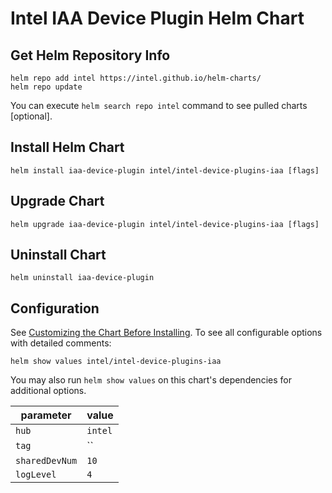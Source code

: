 # Intel IAA Device Plugin Helm Chart

## Get Helm Repository Info
```
helm repo add intel https://intel.github.io/helm-charts/
helm repo update
```

You can execute `helm search repo intel` command to see pulled charts [optional].

## Install Helm Chart
```
helm install iaa-device-plugin intel/intel-device-plugins-iaa [flags]
```
## Upgrade Chart
```
helm upgrade iaa-device-plugin intel/intel-device-plugins-iaa [flags]
```

## Uninstall Chart
```
helm uninstall iaa-device-plugin
```

## Configuration
See [Customizing the Chart Before Installing](https://helm.sh/docs/intro/using_helm/#customizing-the-chart-before-installing). To see all configurable options with detailed comments:

```console
helm show values intel/intel-device-plugins-iaa
```

You may also run `helm show values` on this chart's dependencies for additional options.

|parameter| value |
|---------|-----------|
| `hub` | `intel` |
| `tag` | `` |
| `sharedDevNum` | `10` |
| `logLevel` | `4` |